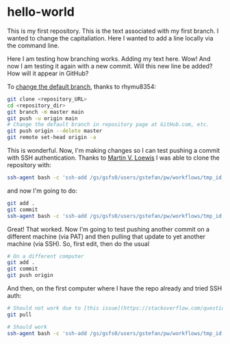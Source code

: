 # hello-world
This is my first repository.
This is the text associated with my first branch.
I wanted to change the capitaliation.
Here I wanted to add a line locally via the command line.

Here I am testing how branching works.
Adding my text here.  Wow!
And now I am testing it again with a new commit.  Will this new line be added?  How will it appear in GitHub?

To [change the default branch](https://dev.to/rhymu8354/git-renaming-the-master-branch-137b), thanks to rhymu8354:
```bash
git clone <repository_URL>
cd <repository_dir>
git branch -m master main
git push -u origin main
# Change the default branch in repository page at GitHub.com, etc.
git push origin --delete master
git remote set-head origin -a
```

This is wonderful.  Now, I'm making changes so I can test pushing a commit with SSH authentication. Thanks to [Martin V. Loewis](https://stackoverflow.com/questions/4565700/how-to-specify-the-private-ssh-key-to-use-when-executing-shell-command-on-git)
I was able to clone the repository with:
```bash
ssh-agent bash -c 'ssh-add /gs/gsfs0/users/gstefan/pw/workflows/tmp_id; git clone git@github.com:stefangary/hello-world.git'
```
and now I'm going to do:
```bash
git add .
git commit
ssh-agent bash -c 'ssh-add /gs/gsfs0/users/gstefan/pw/workflows/tmp_id; git push origin'
```

Great!  That worked.  Now I'm going to test pushing another commit
on a different machine (via PAT) and then pulling that update to
yet another machine (via SSH). So, first edit, then do the usual
```bash
# On a different computer
git add .
git commit
git push origin
```

And then, on the first computer where I have the repo already and tried SSH auth:
```bash
# Should not work due to [this issue](https://stackoverflow.com/questions/52379234/git-gnutls-handshake-failed-error-in-the-pull-function)
git pull

# Should work
ssh-agent bash -c 'ssh-add /gs/gsfs0/users/gstefan/pw/workflows/tmp_id; git pull
```
